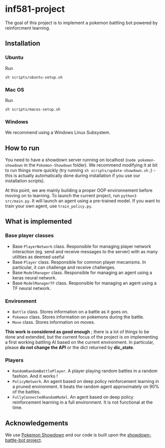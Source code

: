 # inf581-project

The goal of this project is to implement a pokemon battling bot powered by reinforcment learning.

## Installation

### Ubuntu

Run

```
sh scripts/ubuntu-setup.sh
```

### Mac OS

Run

```
sh scripts/macos-setup.sh
```

### Windows

We recommend using a Windows Linux Subsystem. 

## How to run

You need to have a showdown server running on localhost (`node pokemon-showdown` in the `Pokemon-Showdown` folder). We recommend modifying it at bit to run things more quickly (try running `sh scripts/update-showdown.sh` ;) - this is actually automatically done during installation if you use our installation scripts).

At this point, we are mainly building a proper OOP environnement before moving on to learning. To launch the current project, run `python3 src/main.py`. It will launch an agent using a pre-trained model. If you want to train your own agent, use `train_policy.py`.

## What is implemented

### Base player classes

- Base `PlayerNetwork` class. Responsible for managing player network interaction (eg. send and receive messages to the server) with as many utilities as deemed useful
- Base `Player` class. Responsible for common player mecanisms. In particular, it can challenge and receive challenges.
- Base `ModelManager` class. Responsible for managing an agent using a keras neural network.
- Base `ModelManagerTF` class. Responsible for managing an agent using a TF neural network.

### Environment

- `Battle` class. Stores information on a battle as it goes on.
- `Pokemon` class. Stores information on pokemons during the battle.
- `Move` class. Stores information on moves.

**This work is considered as good enough** ; there is a lot of things to be done and extended, but the current focus of the project is on implementing a first working battling AI based on the current environment. In particular, please **do not change the API** or the dict returned by **dic_state**.

### Players

- `RandomRandomBattlePlayer`. A player playing random battles in a random fashion. And it works !
- `PolicyNetwork`. An agent based on deep policy reinforcement learning in a pruned environment. It beats the random agent approximately on 90% of the battles. 
- `FullyConnectedRandomModel`. An agent based on deep policy reinforcement learning in a full environment. It is not functional at the time.

## Acknowledgements

We use [Pokemon Showdown](https://github.com/Zarel/Pokemon-Showdown) and our code is built upon the [showdown-battle-bot project](https://github.com/Synedh/showdown-battle-bot). 
